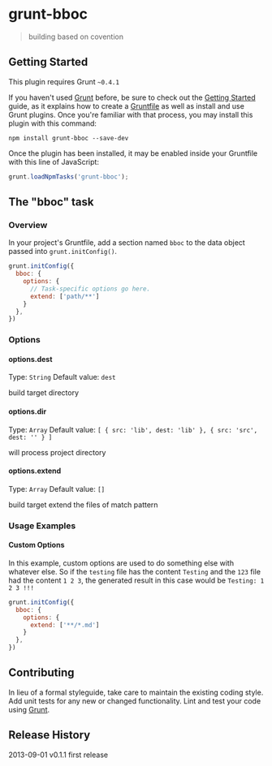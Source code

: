 # grunt-bboc

> building based on covention

## Getting Started
This plugin requires Grunt `~0.4.1`

If you haven't used [Grunt](http://gruntjs.com/) before, be sure to check out the [Getting Started](http://gruntjs.com/getting-started) guide, as it explains how to create a [Gruntfile](http://gruntjs.com/sample-gruntfile) as well as install and use Grunt plugins. Once you're familiar with that process, you may install this plugin with this command:

```shell
npm install grunt-bboc --save-dev
```

Once the plugin has been installed, it may be enabled inside your Gruntfile with this line of JavaScript:

```js
grunt.loadNpmTasks('grunt-bboc');
```

## The "bboc" task

### Overview
In your project's Gruntfile, add a section named `bboc` to the data object passed into `grunt.initConfig()`.

```js
grunt.initConfig({
  bboc: {
    options: {
      // Task-specific options go here.
      extend: ['path/**']
    }
  },
})
```

### Options

#### options.dest
Type: `String`
Default value: `dest`

build target directory

#### options.dir
Type: `Array`
Default value: `[
                {
                    src: 'lib',
                    dest: 'lib'
                },
                {
                    src: 'src',
                    dest: ''
                }
            ]`

will process project directory

#### options.extend
Type: `Array`
Default value: `[]`

build target extend the files of match pattern 



### Usage Examples

#### Custom Options
In this example, custom options are used to do something else with whatever else. So if the `testing` file has the content `Testing` and the `123` file had the content `1 2 3`, the generated result in this case would be `Testing: 1 2 3 !!!`

```js
grunt.initConfig({
  bboc: {
    options: {
      extend: ['**/*.md']
    }
  },
})
```

## Contributing
In lieu of a formal styleguide, take care to maintain the existing coding style. Add unit tests for any new or changed functionality. Lint and test your code using [Grunt](http://gruntjs.com/).

## Release History
2013-09-01    v0.1.1    first release
